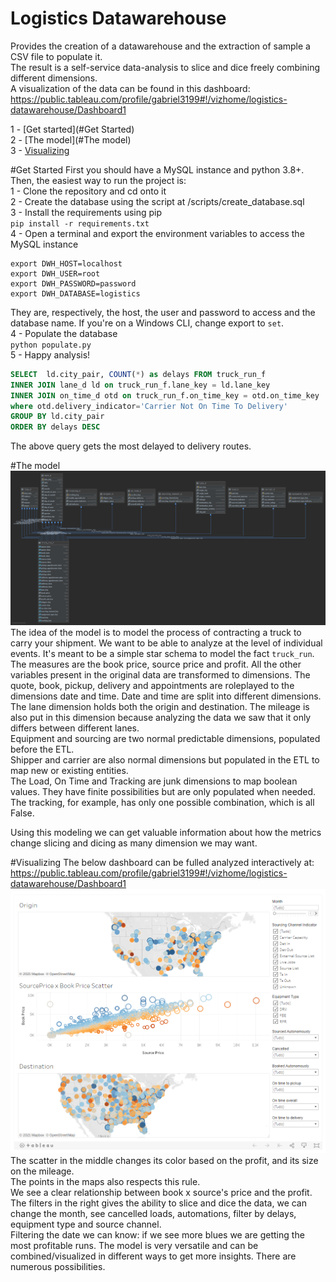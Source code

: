 # Logistics Datawarehouse
Provides the creation of a datawarehouse and the extraction of sample a CSV file to populate it. <br>
The result is a self-service data-analysis to slice and dice freely combining different dimensions. <br>
A visualization of the data can be found in this dashboard: https://public.tableau.com/profile/gabriel3199#!/vizhome/logistics-datawarehouse/Dashboard1


1 - [Get started](#Get Started) <br>
2 - [The model](#The model) <br>
3 - [Visualizing](#Visualizing)

#Get Started
First you should have a MySQL instance and python 3.8+. <br>
Then, the easiest way to run the project is: <br>
1 - Clone the repository and cd onto it <br>
2 - Create the database using the script at /scripts/create_database.sql <br>
3 - Install the requirements using pip <br>
    `pip install -r requirements.txt` <br>
4 - Open a terminal and export the environment variables to access the MySQL instance <br>
```
export DWH_HOST=localhost
export DWH_USER=root
export DWH_PASSWORD=password
export DWH_DATABASE=logistics
```
They are, respectively, the host, the user and password to access and the database name. 
If you're on a Windows CLI, change export to `set`. <br>
4 - Populate the database <br>
    `python populate.py` <br>
5 - Happy analysis!
```sql
SELECT  ld.city_pair, COUNT(*) as delays FROM truck_run_f
INNER JOIN lane_d ld on truck_run_f.lane_key = ld.lane_key
INNER JOIN on_time_d otd on truck_run_f.on_time_key = otd.on_time_key
where otd.delivery_indicator='Carrier Not On Time To Delivery'
GROUP BY ld.city_pair
ORDER BY delays DESC
``` 
The above query gets the most delayed to delivery routes.
  
#The model
![alt text](./img/diagram.png)
The idea of the model is to model the process of contracting a truck to carry your shipment. We want to be able to analyze at the level of individual events.
It's meant to be a simple star schema to model the fact `truck_run`. The measures are the
book price, source price and profit. All the other variables present in the original data are transformed
to dimensions.
The quote, book, pickup, delivery and appointments are roleplayed to the dimensions date and time. Date and time are
split into different dimensions. <br>
The lane dimension holds both the origin and destination. The mileage is also put in this dimension because analyzing
the data we saw that it only differs between different lanes. <br>
Equipment and sourcing are two normal predictable dimensions, populated before the ETL. <br>
Shipper and carrier are also normal dimensions but populated in the ETL to map new or existing entities. <br>
The Load, On Time and Tracking are junk dimensions to map boolean values. They have finite possibilities but are only populated when needed.
The tracking, for example, has only one possible combination, which is all False.

Using this modeling we can get valuable information about how the metrics change slicing and dicing as many dimension we may want.

#Visualizing
The below dashboard can be fulled analyzed interactively at: https://public.tableau.com/profile/gabriel3199#!/vizhome/logistics-datawarehouse/Dashboard1 
![alt text](./img/dashboard.png)
The scatter in the middle changes its color based on the profit, and its size on the mileage. <br> The points in
the maps also respects this rule. <br> 
We see a clear relationship between book x source's price and the profit. <br>
The filters in the right gives the ability to slice and dice the data, we can change the month, see cancelled loads, automations,
filter by delays, equipment type and source channel. <br>
Filtering the date we can know: if we see more blues we are getting the most profitable runs.
The model is very versatile and can be combined/visualized in different ways to get more insights. There are numerous possibilities.
 